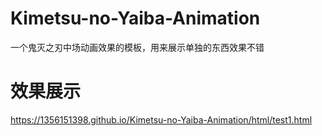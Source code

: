 # Kimetsu-no-Yaiba-Animation
一个鬼灭之刃中场动画效果的模板，用来展示单独的东西效果不错
# 效果展示
https://1356151398.github.io/Kimetsu-no-Yaiba-Animation/html/test1.html
